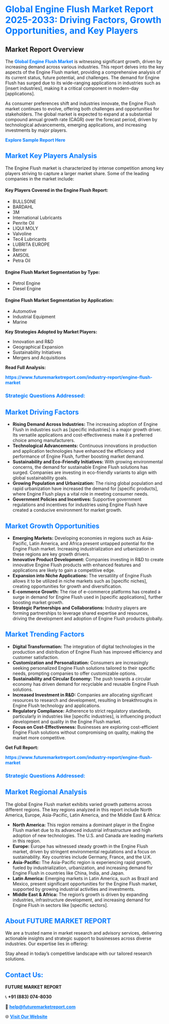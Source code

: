 <h1 style="color: #007BFF;">Global Engine Flush Market Report 2025-2033: Driving Factors, Growth Opportunities, and Key Players</h1>

<section id="overview">
<h2>Market Report Overview</h2>
<p>The <a href="https://www.futuremarketreport.com/industry-report/engine-flush-market" style="color: #007BFF; text-decoration: none;"><strong>Global Engine Flush Market</strong></a> is witnessing significant growth, driven by increasing demand across various industries. This report delves into the key aspects of the Engine Flush market, providing a comprehensive analysis of its current status, future potential, and challenges. The demand for Engine Flush has surged due to its wide-ranging applications in industries such as [insert industries], making it a critical component in modern-day [applications].</p>
<p>As consumer preferences shift and industries innovate, the Engine Flush market continues to evolve, offering both challenges and opportunities for stakeholders. The global market is expected to expand at a substantial compound annual growth rate (CAGR) over the forecast period, driven by technological advancements, emerging applications, and increasing investments by major players.</p>
</section>

<section id="overview">
<p><a href="https://www.futuremarketreport.com/request-sample/reportId=54353" style="color: #007BFF; text-decoration: none;"><strong>Explore Sample Report Here</strong></a></p>
</section>

<section id="key-players">
<h2 style="color: #007BFF;">Market Key Players Analysis</h2>
<p>The Engine Flush market is characterized by intense competition among key players striving to capture a larger market share. Some of the leading companies in the market include:</p>
<h4>Key Players Covered in the Engine Flush Report:</h4>
<ul><li>BULLSONE</li><li>BARDAHL</li><li>3M</li><li>International Lubricants</li><li>Penrite Oil</li><li>LIQUI MOLY</li><li>Valvoline</li><li>Tec4 Lubricants</li><li>LUBRITA EUROPE</li><li>Berner</li><li>AMSOIL</li><li>Petra Oil</li></ul>
<h4>Engine Flush Market Segmentation by Type:</h4>
<ul><li>Petrol Engine</li><li>Diesel Engine</li></ul>

<h4>Engine Flush Market Segmentation by Application:</h4>
<ul><li>Automotive</li><li>Industrial Equipment</li><li>Marine</li></ul>
<p><strong>Key Strategies Adopted by Market Players:</strong></p>
<ul>
<li>Innovation and R&D</li>
<li>Geographical Expansion</li>
<li>Sustainability Initiatives</li>
<li>Mergers and Acquisitions</li>
</ul>
</section>

<section>
<p><strong>Read Full Analysis: </strong></p><a href="https://www.futuremarketreport.com/industry-report/engine-flush-market" style="color: #007BFF; text-decoration: none;"><strong>https://www.futuremarketreport.com/industry-report/engine-flush-market</strong></a>
<h3 style="color: #007BFF;">Strategic Questions Addressed:</h3>
</section>

<section id="driving-factors">
<h2 style="color: #007BFF;">Market Driving Factors</h2>
<ul>
<li><strong>Rising Demand Across Industries:</strong> The increasing adoption of Engine Flush in industries such as [specific industries] is a major growth driver. Its versatile applications and cost-effectiveness make it a preferred choice among manufacturers.</li>
<li><strong>Technological Advancements:</strong> Continuous innovations in production and application technologies have enhanced the efficiency and performance of Engine Flush, further boosting market demand.</li>
<li><strong>Sustainability and Eco-Friendly Initiatives:</strong> With growing environmental concerns, the demand for sustainable Engine Flush solutions has surged. Companies are investing in eco-friendly variants to align with global sustainability goals.</li>
<li><strong>Growing Population and Urbanization:</strong> The rising global population and rapid urbanization have increased the demand for [specific products], where Engine Flush plays a vital role in meeting consumer needs.</li>
<li><strong>Government Policies and Incentives:</strong> Supportive government regulations and incentives for industries using Engine Flush have created a conducive environment for market growth.</li>
</ul>
</section>

<section id="growth-opportunities">
<h2 style="color: #007BFF;">Market Growth Opportunities</h2>
<ul>
<li><strong>Emerging Markets:</strong> Developing economies in regions such as Asia-Pacific, Latin America, and Africa present untapped potential for the Engine Flush market. Increasing industrialization and urbanization in these regions are key growth drivers.</li>
<li><strong>Innovative Product Development:</strong> Companies investing in R&D to create innovative Engine Flush products with enhanced features and applications are likely to gain a competitive edge.</li>
<li><strong>Expansion into Niche Applications:</strong> The versatility of Engine Flush allows it to be utilized in niche markets such as [specific niches], creating opportunities for growth and diversification.</li>
<li><strong>E-commerce Growth:</strong> The rise of e-commerce platforms has created a surge in demand for Engine Flush used in [specific applications], further boosting market growth.</li>
<li><strong>Strategic Partnerships and Collaborations:</strong> Industry players are forming partnerships to leverage shared expertise and resources, driving the development and adoption of Engine Flush products globally.</li>
</ul>
</section>

<section id="trending-factors">
<h2 style="color: #007BFF;">Market Trending Factors</h2>
<ul>
<li><strong>Digital Transformation:</strong> The integration of digital technologies in the production and distribution of Engine Flush has improved efficiency and customer satisfaction.</li>
<li><strong>Customization and Personalization:</strong> Consumers are increasingly seeking personalized Engine Flush solutions tailored to their specific needs, prompting companies to offer customizable options.</li>
<li><strong>Sustainability and Circular Economy:</strong> The push towards a circular economy has driven demand for recyclable and reusable Engine Flush solutions.</li>
<li><strong>Increased Investment in R&D:</strong> Companies are allocating significant resources to research and development, resulting in breakthroughs in Engine Flush technology and applications.</li>
<li><strong>Regulatory Compliance:</strong> Adherence to strict regulatory standards, particularly in industries like [specific industries], is influencing product development and quality in the Engine Flush market.</li>
<li><strong>Focus on Cost-Effectiveness:</strong> Businesses are exploring cost-efficient Engine Flush solutions without compromising on quality, making the market more competitive.</li>
</ul>
</section>

<section>
<p><strong>Get Full Report: </strong></p><a href="https://www.futuremarketreport.com/industry-report/engine-flush-market" style="color: #007BFF; text-decoration: none;"><strong>https://www.futuremarketreport.com/industry-report/engine-flush-market</strong></a>
<h3 style="color: #007BFF;">Strategic Questions Addressed:</h3>
</section>


<section id="regional-analysis">
<h2 style="color: #007BFF;">Market Regional Analysis</h2>
<p>The global Engine Flush market exhibits varied growth patterns across different regions. The key regions analyzed in this report include North America, Europe, Asia-Pacific, Latin America, and the Middle East & Africa:</p>
<ul>
<li><strong>North America:</strong> This region remains a dominant player in the Engine Flush market due to its advanced industrial infrastructure and high adoption of new technologies. The U.S. and Canada are leading markets in this region.</li>
<li><strong>Europe:</strong> Europe has witnessed steady growth in the Engine Flush market, driven by stringent environmental regulations and a focus on sustainability. Key countries include Germany, France, and the U.K.</li>
<li><strong>Asia-Pacific:</strong> The Asia-Pacific region is experiencing rapid growth, fueled by industrialization, urbanization, and increasing demand for Engine Flush in countries like China, India, and Japan.</li>
<li><strong>Latin America:</strong> Emerging markets in Latin America, such as Brazil and Mexico, present significant opportunities for the Engine Flush market, supported by growing industrial activities and investments.</li>
<li><strong>Middle East & Africa:</strong> The region’s growth is driven by expanding industries, infrastructure development, and increasing demand for Engine Flush in sectors like [specific sectors].</li>
</ul>
</section>

<footer>
<h2 style="color: #007BFF;">About FUTURE MARKET REPORT</h2>
<p>We are a trusted name in market research and advisory services, delivering actionable insights and strategic support to businesses across diverse industries. Our expertise lies in offering:</p>

<p>Stay ahead in today’s competitive landscape with our tailored research solutions.</p>

<h2 style="color: #007BFF;">Contact Us:</h2>
<p><strong>FUTURE MARKET REPORT</strong></p>
<p>📞 <strong>+91 (883) 074-8030</strong></p>
<p>📧 <strong><a href="mailto:help@futuremarketreport.com" style="color: #007BFF;">help@futuremarketreport.com</a></strong></p>
<p>🌐 <strong><a href="https://www.futuremarketreport.com/" style="color: #007BFF;">Visit Our Website</a></strong></p>
</footer>
